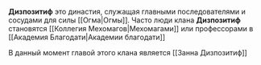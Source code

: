 **Дизпозитиф** это династия, служащая главными последователями и сосудами для силы [[Огма|Огмы]]. Часто люди клана **Дизпозитиф** становятся [[Коллегия Мехомагов|Мехомагами]] или профессорами в [[Академия Благодати|Академии благодати]]

В данный момент главой этого клана является [[Занна Дизпозитиф]]